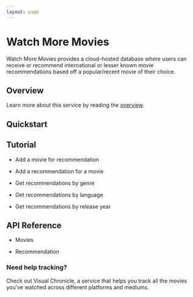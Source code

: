 ```yaml
---
layout: page
---
```


# Watch More Movies

Watch More Movies provides a cloud-hosted database where users can receive or recommend international or lesser known movie recommendations based off a popular/recent movie of their choice.

## Overview

Learn more about this service by reading the [overview](overview.md).

## Quickstart

## Tutorial

* Add a movie for recommendation

* Add a recommendation for a movie

* Get recommendations by genre

* Get recommendations by language

* Get recommendations by release year

## API Reference

* Movies

* Recommendation

### Need help tracking?

Check out Visual Chronicle, a service that helps you track all the movies you've watched across different platforms and mediums.

